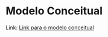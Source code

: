 # Modelo Conceitual

Link: [Link para o modelo conceitual](https://app.brmodeloweb.com/#!/publicview/68938dfadd3374938dad5ca7)
